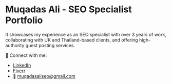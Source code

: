 # Muqadas Ali - SEO Specialist Portfolio

It showcases my experience as an SEO specialist with over 3 years of work, collaborating with UK and Thailand-based clients, and offering high-authority guest posting services.

🔗 Connect with me:  
- [LinkedIn](https://www.linkedin.com/in/muqadas-ali-7934a0278/)  
- [Fiverr](https://www.fiverr.com/sellers/muqadaszainab1/edit)  
- 📧 muqadasaliseo@gmail.com
